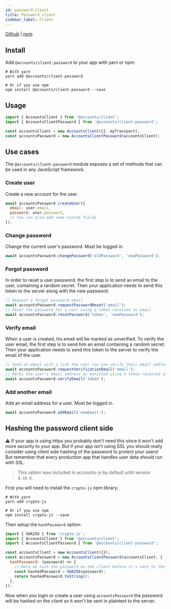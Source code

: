 ```yaml
---
id: password-client
title: Password client
sidebar_label: Client
---
```


[Github](https://github.com/accounts-js/accounts/tree/master/packages/client-password) |
[npm](https://www.npmjs.com/package/@accounts/client-password)

## Install

Add `@accounts/client-password` to your app with yarn or npm:

```
# With yarn
yarn add @accounts/client-password

# Or if you use npm
npm install @accounts/client-password --save
```

## Usage

```javascript
import { AccountsClient } from '@accounts/client';
import { AccountsClientPassword } from '@accounts/client-password';

const accountsClient = new AccountsClient({}, myTransport);
const accountsPassword = new AccountsClientPassword(accountsClient);
```

## Use cases

The `@accounts/client-password` module exposes a set of methods that can be used in any JavaScript framework.

### Create user

Create a new account for the user.

```javascript
await accountsPassword.createUser({
  email: user.email,
  password: user.password,
  // You can also add some custom fields
});
```

### Change password

Change the current user's password. Must be logged in.

```javascript
await accountsPassword.changePassword('oldPassword', 'newPassword');
```

### Forgot password

In order to reset a user password, the first step is to send an email to the user, containing a random secret. Then your application needs to send this token to the server along with the new password.

```javascript
// Request a forgot password email
await accountsPassword.requestPasswordReset('email');
// Reset the password for a user using a token received in email
await accountsPassword.resetPassword('token', 'newPassword');
```

### Verify email

When a user is created, his email will be marked as unverified. To verify the user email, the first step is to send him an email containing a random secret. Then your application needs to send this token to the server to verify the email of the user.

```javascript
// Send an email with a link the user can use verify their email address.
await accountsPassword.requestVerificationEmail('email');
// Marks the user's email address as verified using a token received in email
await accountsPassword.verifyEmail('token');
```

### Add another email

Add an email address for a user. Must be logged in.

```javascript
await accountsPassword.addEmail('newEmail');
```

## Hashing the password client side

⚠️ If your app is using https you probably don't need this since it won't add more security to your app. But if your app isn't using SSL you should really consider using client side hashing of the password to protect your users! But remember that every production app that handles user data should run with SSL.

> This option was included in accounts-js by default until version `0.18.0`.

First you will need to install the `crypto-js` npm library:

```
# With yarn
yarn add crypto-js

# Or if you use npm
npm install crypto-js --save
```

Then setup the `hashPassword` option:

```javascript
import { SHA256 } from 'crypto-js';
import { AccountsClient } from '@accounts/client';
import { AccountsClientPassword } from '@accounts/client-password';

const accountsClient = new AccountsClient({});
const accountsPassword = new AccountsClientPassword(accountsClient, {
  hashPassword: (password) => {
    // Here we hash the password on the client before it's sent to the server
    const hashedPassword = SHA256(password);
    return hashedPassword.toString();
  },
});
```

Now when you login or create a user using `accountsPassword` the password will be hashed on the client so it won't be sent in plaintext to the server.
